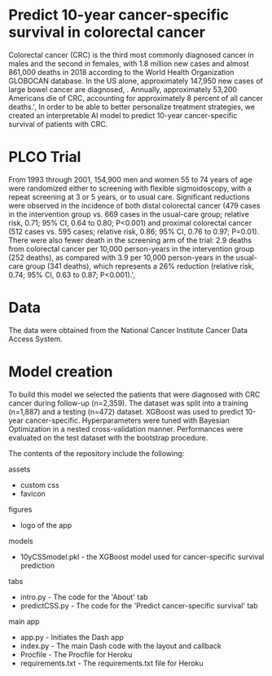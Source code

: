 # Predict 10-year cancer-specific survival in colorectal cancer
Colorectal cancer (CRC) is the third most commonly diagnosed cancer in males and the second in females, with 1.8 million new cases and almost 861,000 deaths in 2018 according to the World Health Organization GLOBOCAN database. In the US alone, approximately 147,950 new cases of large bowel cancer are diagnosed, . Annually, approximately 53,200 Americans die of CRC, accounting for approximately 8 percent of all cancer deaths.', 
In order to be able to better personalize treatment strategies, we created an interpretable AI model to predict 10-year cancer-specific survival of patients with CRC.

# PLCO Trial
From 1993 through 2001, 154,900 men and women 55 to 74 years of age were randomized either to screening with flexible sigmoidoscopy, with a repeat screening at 3 or 5 years, or to usual care. Significant reductions were observed in the incidence of both distal colorectal cancer (479 cases in the intervention group vs. 669 cases in the usual-care group; relative risk, 0.71; 95% CI, 0.64 to 0.80; P<0.001) and proximal colorectal cancer (512 cases vs. 595 cases; relative risk, 0.86; 95% CI, 0.76 to 0.97; P=0.01). There were also fewer death in the screening arm of the trial: 2.9 deaths from colorectal cancer per 10,000 person-years in the intervention group (252 deaths), as compared with 3.9 per 10,000 person-years in the usual-care group (341 deaths), which represents a 26% reduction (relative risk, 0.74; 95% CI, 0.63 to 0.87; P<0.001).',

# Data
The data were obtained from the National Cancer Institute Cancer Data Access System.

# Model creation
To build this model we selected the patients that were diagnosed with CRC cancer during follow-up (n=2,359). The dataset was split into a training (n=1,887) and a testing (n=472) dataset. XGBoost was used to predict 10-year cancer-specific. Hyperparameters were tuned with Bayesian Optimization	in a nested cross-validation manner. Performances were evaluated on the test dataset with the bootstrap procedure.

The contents of the repository include the following:

assets
- custom css
- favicon

figures
- logo of the app

models
- 10yCSSmodel.pkl - the XGBoost model used for cancer-specific survival prediction

tabs
- intro.py - The code for the 'About' tab
- predictCSS.py - The code for the 'Predict cancer-specific survival' tab

main app
- app.py - Initiates the Dash app
- index.py - The main Dash code with the layout and callback
- Procfile - The Procfile for Heroku
- requirements.txt - The requirements.txt file for Heroku
